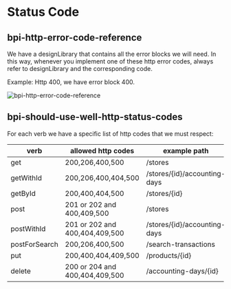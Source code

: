# Status Code

## bpi-http-error-code-reference

We have a designLibrary that contains all the error blocks we will need. In this way, whenever you implement one of these http error codes, always refer to designLibrary and the corresponding code.

Example: Http 400, we have error block 400.

![bpi-http-error-code-reference](https://raw.github.com/bancobpi/style-guide/main/static/bpi-http-error-code-reference.jpg)

## bpi-should-use-well-http-status-codes

For each verb we have a specific list of http codes that we must respect:

verb           | allowed http codes            | example path
---------------|-------------------------------|---------
 get           | 200,206,400,500               | /stores
 getWithId     | 200,206,400,404,500           | /stores/{id}/accounting-days
 getById       | 200,400,404,500               | /stores/{id}
 post          | 201 or 202 and 400,409,500    | /stores
 postWithId    | 201 or 202 and 400,404,409,500| /stores/{id}/accounting-days
 postForSearch | 200,206,400,500               | /search-transactions
 put           | 200,400,404,409,500           | /products/{id}
 delete        | 200 or 204 and 400,404,409,500| /accounting-days/{id}
